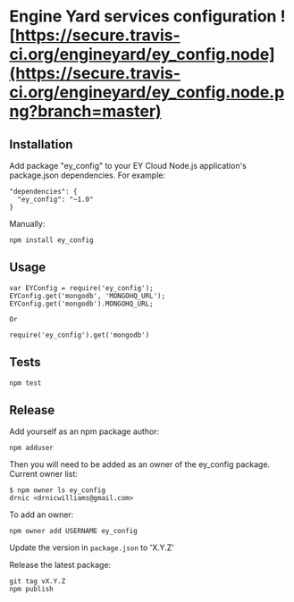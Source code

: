 # Engine Yard services configuration ![https://secure.travis-ci.org/engineyard/ey_config.node](https://secure.travis-ci.org/engineyard/ey_config.node.png?branch=master)


## Installation

Add package "ey_config" to your EY Cloud Node.js application's package.json dependencies. For example:

    "dependencies": {
      "ey_config": "~1.0"
    }

Manually:

    npm install ey_config

## Usage

    var EYConfig = require('ey_config');
    EYConfig.get('mongodb', 'MONGOHQ_URL');
    EYConfig.get('mongodb').MONGOHQ_URL;

    Or

    require('ey_config').get('mongodb')


## Tests

    npm test


## Release

Add yourself as an npm package author:

    npm adduser

Then you will need to be added as an owner of the ey_config package. Current owner list:

    $ npm owner ls ey_config
    drnic <drnicwilliams@gmail.com>

To add an owner:

    npm owner add USERNAME ey_config

Update the version in `package.json` to 'X.Y.Z'

Release the latest package:

    git tag vX.Y.Z
    npm publish

